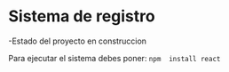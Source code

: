 <h1>Sistema de registro </h1>

-Estado del proyecto en construccion 

Para ejecutar el sistema debes poner: 
```npm  install react ```
